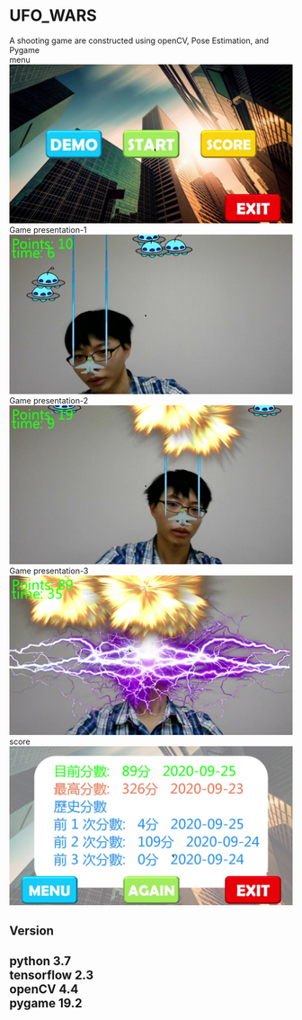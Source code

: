 # UFO_WARS
A shooting game are constructed using openCV, Pose Estimation, and Pygame  
menu
![image](https://github.com/hao800922/UFO_WARS/blob/master/image/UFO_0.jpg)
Game presentation-1
![image](https://github.com/hao800922/UFO_WARS/blob/master/image/UFO_1.jpg)
Game presentation-2
![image](https://github.com/hao800922/UFO_WARS/blob/master/image/UFO_2.jpg)
Game presentation-3
![image](https://github.com/hao800922/UFO_WARS/blob/master/image/UFO_3.jpg)
score
![image](https://github.com/hao800922/UFO_WARS/blob/master/image/UFO_4.jpg)
  
  Version  
  --------------------------------------------
  python 3.7  
  tensorflow 2.3  
  openCV 4.4  
  pygame 19.2  
  ---------------------------------------------
